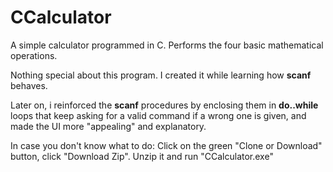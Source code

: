 # CCalculator
A simple calculator programmed in C. Performs the four basic mathematical operations.

Nothing special about this program. I created it while learning how **scanf** behaves.

Later on, i reinforced the **scanf** procedures by enclosing them in **do..while** loops that keep asking for a valid command if a wrong one is given, and made the UI more "appealing" and explanatory.

In case you don't know what to do: Click on the green "Clone or Download" button, click "Download Zip". Unzip it and run "CCalculator.exe"
